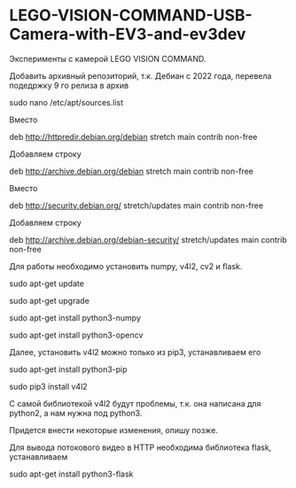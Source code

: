 # LEGO-VISION-COMMAND-USB-Camera-with-EV3-and-ev3dev
Эксперименты с камерой LEGO VISION COMMAND.

Добавить архивный репозиторий, т.к. Дебиан с 2022 года, перевела подедржку 9 го релиза в архив

sudo nano /etc/apt/sources.list

Вместо

deb http://httpredir.debian.org/debian stretch main contrib non-free

Добавляем строку

deb http://archive.debian.org/debian stretch main contrib non-free

Вместо

deb http://security.debian.org/ stretch/updates main contrib non-free

Добавляем строку

deb http://archive.debian.org/debian-security/ stretch/updates main contrib non-free


Для работы необходимо установить numpy, v4l2, cv2 и flask.

sudo apt-get update

sudo apt-get upgrade

sudo apt-get install python3-numpy

sudo apt-get install python3-opencv

Далее, установить v4l2 можно только из pip3, устанавливаем его

sudo apt-get install python3-pip

sudo pip3 install v4l2

С самой библиотекой v4l2 будут проблемы, т.к. она написана для python2, а нам нужна под python3. 

Придется внести некоторые изменения, опишу позже.

Для вывода потокового видео в HTTP необходима библиотека flask, устанавливаем

sudo apt-get install python3-flask
